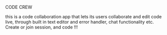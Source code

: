 CODE CREW

this is a code collaboration app that lets its users collaborate and edit code live, through built in text editor and error handler, chat functionality etc.
Create or join session, and code !!!
